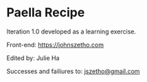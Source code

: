 # Paella Recipe

Iteration 1.0 developed as a learning exercise.

Front-end: https://johnszetho.com

Edited by: Julie Ha

Successes and failiures to: jszetho@gmail.com
